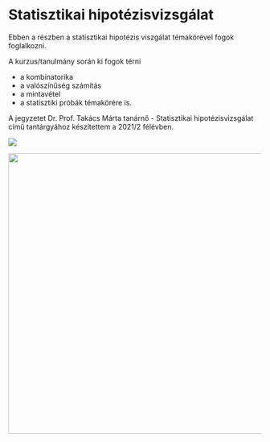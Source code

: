 # Statisztikai hipotézisvizsgálat

Ebben a részben a statisztikai hipotézis viszgálat témakörével fogok foglalkozni.

A kurzus/tanulmány során ki fogok térni
- a kombinatorika
- a valószínűség számítás
- a mintavétel
- a statisztiki próbák
témakörére is.

A jegyzetet Dr. Prof. Takács Márta tanárnő - Statisztikai hipotézisvizsgálat című tantárgyához készítettem a 2021/2 félévben.


<img src="https://github.com/JoDeMiro/Statistics/blob/main/student-eloszlas-1.png?raw=true"></img>

<img src="https://github.com/JoDeMiro/Statistics/blob/main/student-eloszlas-2.gif?raw=true" width="683" height="558"></img>
